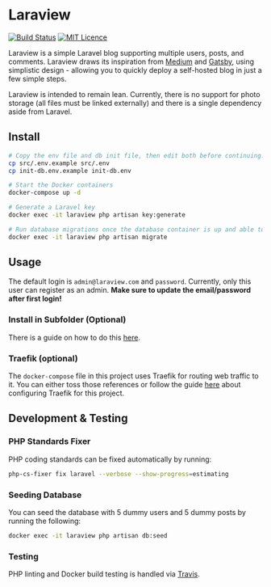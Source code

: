 # Laraview

[![Build Status](https://travis-ci.org/Justintime50/laraview.svg?branch=master)](https://travis-ci.org/Justintime50/laraview)
[![MIT Licence](https://badges.frapsoft.com/os/mit/mit.svg?v=103)](https://opensource.org/licenses/mit-license.php)

Laraview is a simple Laravel blog supporting multiple users, posts, and comments. Laraview draws its inspiration from [Medium](https://medium.com) and [Gatsby](https://www.gatsbyjs.org), using simplistic design - allowing you to quickly deploy a self-hosted blog in just a few simple steps.

Laraview is intended to remain lean. Currently, there is no support for photo storage (all files must be linked externally) and there is a single dependency aside from Laravel.

## Install

```bash
# Copy the env file and db init file, then edit both before continuing. The DB values must match in both files
cp src/.env.example src/.env
cp init-db.env.example init-db.env

# Start the Docker containers
docker-compose up -d

# Generate a Laravel key
docker exec -it laraview php artisan key:generate

# Run database migrations once the database container is up and able to access connections
docker exec -it laraview php artisan migrate
```

## Usage

The default login is `admin@laraview.com` and `password`. Currently, only this user can register as an admin. **Make sure to update the email/password after first login!**

### Install in Subfolder (Optional)

There is a guide on how to do this [here](https://serversforhackers.com/c/nginx-php-in-subdirectory).

### Traefik (optional)

The `docker-compose` file in this project uses Traefik for routing web traffic to it. You can either toss those references or follow the guide [here](https://github.com/Justintime50/multisite-docker-server) about configuring Traefik for this project.

## Development & Testing

### PHP Standards Fixer

PHP coding standards can be fixed automatically by running: 

```bash
php-cs-fixer fix laravel --verbose --show-progress=estimating
```

### Seeding Database

You can seed the database with 5 dummy users and 5 dummy posts by running the following:

```bash
docker exec -it laraview php artisan db:seed
```

### Testing

PHP linting and Docker build testing is handled via [Travis](https://travis-ci.org/Justintime50/laraview).
